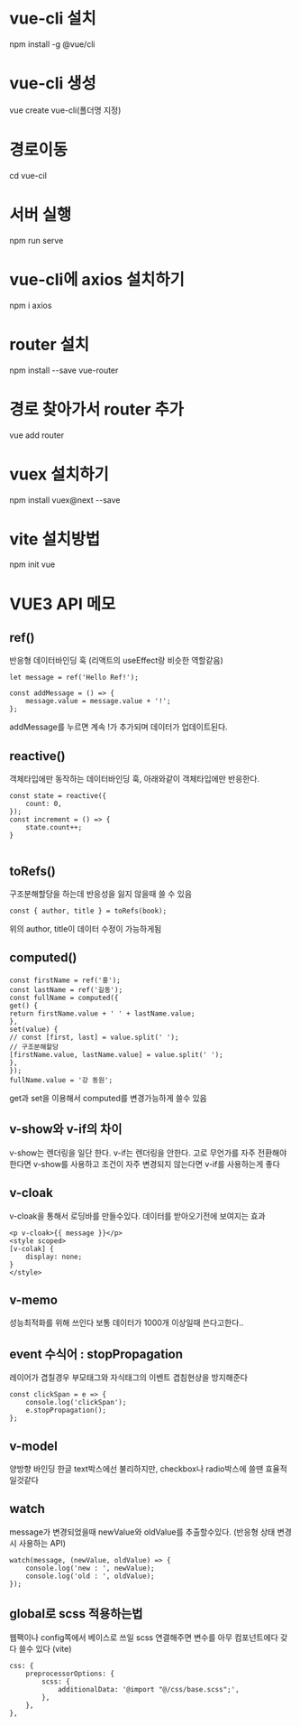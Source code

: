 # vue-cli 설치

npm install -g @vue/cli

# vue-cli 생성

vue create vue-cli(폴더명 지정)

# 경로이동

cd vue-cil

# 서버 실행

npm run serve

# vue-cli에 axios 설치하기

npm i axios

# router 설치

npm install --save vue-router

# 경로 찾아가서 router 추가

vue add router

# vuex 설치하기

npm install vuex@next --save

# vite 설치방법

npm init vue

# VUE3 API 메모
## ref()
반응형 데이터바인딩 훅 (리액트의 useEffect랑 비슷한 역할같음)
```
let message = ref('Hello Ref!');

const addMessage = () => {
    message.value = message.value + '!';
};
```
addMessage를 누르면 계속 !가 추가되며 데이터가 업데이트된다.

## reactive()
객체타입에만 동작하는 데이터바인딩 훅, 아래와같이 객체타입에만 반응한다.
```
const state = reactive({
    count: 0,
});
const increment = () => {
    state.count++;
}
    
```

## toRefs()
구조분해할당을 하는데 반응성을 잃지 않을때 쓸 수 있음
```
const { author, title } = toRefs(book);
```
위의 author, title이 데이터 수정이 가능하게됨

## computed()
```
const firstName = ref('홍');
const lastName = ref('길동');
const fullName = computed({
get() {
return firstName.value + ' ' + lastName.value;
},
set(value) {
// const [first, last] = value.split(' ');
// 구조분해할당
[firstName.value, lastName.value] = value.split(' ');
},
});
fullName.value = '강 동원';
```
get과 set을 이용해서 computed를 변경가능하게 쓸수 있음

## v-show와 v-if의 차이
v-show는 렌더링을 일단 한다. v-if는 렌더링을 안한다.
고로 무언가를 자주 전환해야한다면 v-show를 사용하고 조건이 자주 변경되지 않는다면 v-if를 사용하는게 좋다

## v-cloak
v-cloak을 통해서 로딩바를 만들수있다.
데이터를 받아오기전에 보여지는 효과
```
<p v-cloak>{{ message }}</p>
<style scoped>
[v-colak] {
	display: none;
}
</style>
```

## v-memo
성능최적화를 위해 쓰인다 보통 데이터가 1000개 이상일때 쓴다고한다..

## event 수식어 : stopPropagation
레이어가 겹칠경우 부모태그와 자식태그의 이벤트 겹침현상을 방지해준다
```
const clickSpan = e => {
    console.log('clickSpan');
    e.stopPropagation();
};
```

## v-model
양방향 바인딩
한글 text박스에선 불리하지만, checkbox나 radio박스에 쓸땐 효율적일것같다

## watch
message가 변경되었을때 newValue와 oldValue를 추출할수있다.
(반응형 상태 변경시 사용하는 API)
```
watch(message, (newValue, oldValue) => {
    console.log('new : ', newValue);
    console.log('old : ', oldValue);
});
```

## global로 scss 적용하는법
웹팩이나 config쪽에서 베이스로 쓰일 scss 연결해주면
변수를 아무 컴포넌트에다 갖다 쓸수 있다
(vite)
```
css: {
    preprocessorOptions: {
        scss: {
            additionalData: '@import "@/css/base.scss";',
        },
    },
},
```
